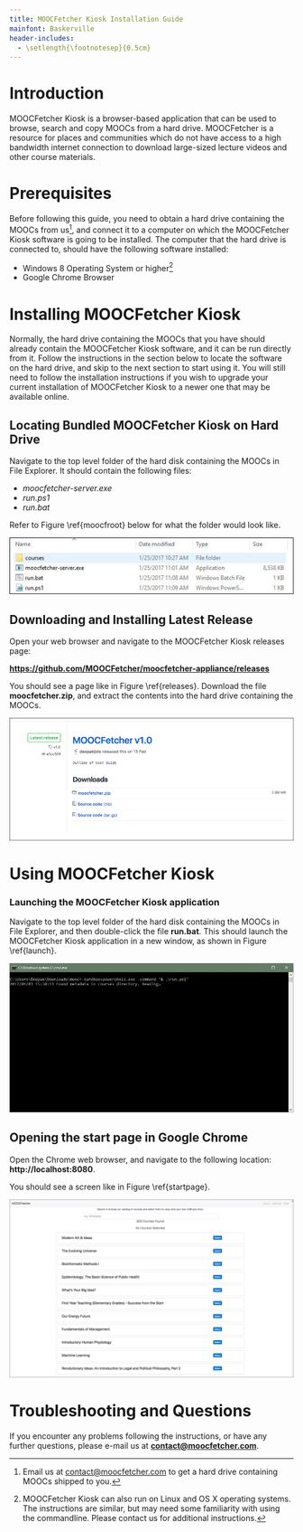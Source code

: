```yaml
---
title: MOOCFetcher Kiosk Installation Guide
mainfont: Baskerville
header-includes:
  - \setlength{\footnotesep}{0.5cm}
---
```


# Introduction
MOOCFetcher Kiosk is a browser-based application that can be used to browse, search and copy MOOCs from a hard drive. MOOCFetcher is a resource for places and communities which do not have access to a high bandwidth internet connection to download large-sized lecture videos and other course materials.

# Prerequisites
Before following this guide, you need to obtain a hard drive containing the MOOCs from us[^contactus], and connect it to a computer on which the MOOCFetcher Kiosk software is going to be installed. The computer that the hard drive is connected to, should have the following software installed:

[^contactus]: Email us at <contact@moocfetcher.com> to get a hard drive containing MOOCs shipped to you.

* Windows 8 Operating System or higher[^osxlinux]
* Google Chrome Browser

[^osxlinux]: MOOCFetcher Kiosk can also run on Linux and OS X operating systems. The instructions are similar, but may need some familiarity with using the commandline. Please contact us for additional instructions.

# Installing MOOCFetcher Kiosk
Normally, the hard drive containing the MOOCs that you have should already contain the MOOCFetcher Kiosk software, and it can be  run directly from it. Follow the instructions in the section below to locate the software on the hard drive, and skip to the next section to start using it. You will still need to follow the installation instructions if you wish to upgrade your current installation of MOOCFetcher Kiosk to a newer one that may be available online.

## Locating Bundled MOOCFetcher Kiosk on Hard Drive
Navigate to the top level folder of the hard disk containing the MOOCs in File Explorer. It should contain the following files:

* _moocfetcher-server.exe_
* _run.ps1_
* _run.bat_

Refer to Figure \ref{moocfroot} below for what the folder would look like.

![Directory listing containing MOOCFetcher Kiosk related files \label{moocfroot}](moocfroot.jpg)

## Downloading and Installing Latest Release
Open your web browser and navigate to the MOOCFetcher Kiosk releases page:

**<https://github.com/MOOCFetcher/moocfetcher-appliance/releases>**

You should see a page like in Figure \ref{releases}. Download the file **moocfetcher.zip**, and extract the contents into the hard drive containing the MOOCs.

![MOOCFetcher Kiosk Releases Page on Github  \label{releases}](releases.jpg)

# Using MOOCFetcher Kiosk

### Launching the MOOCFetcher Kiosk application
Navigate to the top level folder of the hard disk containing the MOOCs in File Explorer, and then double-click the file **run.bat**. This should launch the MOOCFetcher Kiosk application in a new window, as shown in Figure \ref{launch}.

![MOOCFetcher Kiosk Application Launch \label{launch}](launch.jpg)

## Opening the start page in Google Chrome

Open the Chrome web browser, and navigate to the following location: **http://localhost:8080**.

You should see a screen like in Figure \ref{startpage}.

![MOOCFetcher Kiosk Start Page \label{startpage}](step1.jpg)

# Troubleshooting and Questions

If you encounter any problems following the instructions, or have any further questions, please e-mail us at **<contact@moocfetcher.com>**.


